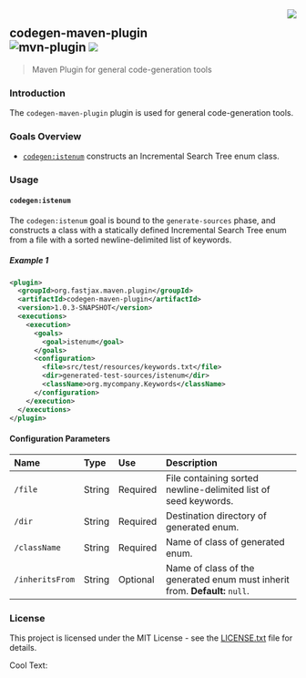 <img src="https://images.cooltext.com/5195723.png" align="right">

## codegen-maven-plugin<br>![mvn-plugin][mvn-plugin] <a href="https://www.fastjax.org/"><img src="https://img.shields.io/badge/FastJAX--blue.svg"></a>
> Maven Plugin for general code-generation tools

### Introduction

The `codegen-maven-plugin` plugin is used for general code-generation tools.

### Goals Overview

* [`codegen:istenum`](#codegenistenum) constructs an Incremental Search Tree enum class.

### Usage

#### `codegen:istenum`

The `codegen:istenum` goal is bound to the `generate-sources` phase, and constructs a class with a statically defined Incremental Search Tree enum from a file with a sorted newline-delimited list of keywords.

##### Example 1

```xml
<plugin>
  <groupId>org.fastjax.maven.plugin</groupId>
  <artifactId>codegen-maven-plugin</artifactId>
  <version>1.0.3-SNAPSHOT</version>
  <executions>
    <execution>
      <goals>
        <goal>istenum</goal>
      </goals>
      <configuration>
        <file>src/test/resources/keywords.txt</file>
        <dir>generated-test-sources/istenum</dir>
        <className>org.mycompany.Keywords</className>
      </configuration>
    </execution>
  </executions>
</plugin>
```

#### Configuration Parameters

| Name            | Type    | Use      | Description                                                                 |
|:----------------|:--------|:---------|:----------------------------------------------------------------------------|
| `/file`         | String  | Required | File containing sorted newline-delimited list of seed keywords.             |
| `/dir`          | String  | Required | Destination directory of generated enum.                                    |
| `/className`    | String  | Required | Name of class of generated enum.                                            |
| `/inheritsFrom` | String  | Optional | Name of class of the generated enum must inherit from. **Default:** `null`. |

### License

This project is licensed under the MIT License - see the [LICENSE.txt](LICENSE.txt) file for details.

<a href="http://cooltext.com" target="_top"><img src="https://cooltext.com/images/ct_pixel.gif" width="80" height="15" alt="Cool Text: Logo and Graphics Generator" border="0" /></a>

[mvn-plugin]: https://img.shields.io/badge/mvn-plugin-lightgrey.svg